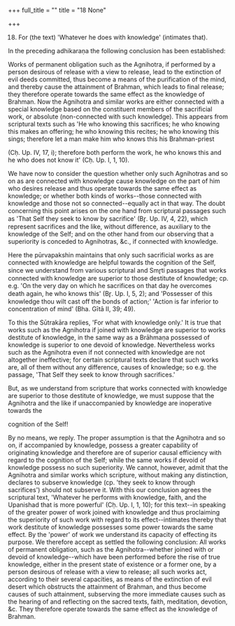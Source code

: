 +++
full_title = ""
title = "18 None"

+++


18. For (the text) 'Whatever he does with knowledge' (intimates that).

In the preceding adhikaraṇa the following conclusion has been established:

Works of permanent obligation such as the Agnihotra, if performed by a person desirous of release with a view to release, lead to the extinction of evil deeds committed, thus become a means of the purification of the mind, and thereby cause the attainment of Brahman, which leads to final release; they therefore operate towards the same effect as the knowledge of Brahman. Now the Agnihotra and similar works are either connected with a special knowledge based on the constituent members of the sacrificial work, or absolute (non-connected with such knowledge). This appears from scriptural texts such as 'He who knowing this sacrifices; he who knowing this makes an offering; he who knowing this recites; he who knowing this sings; therefore let a man make him who knows this his Brahman-priest

 (Cḥ. Up. IV, 17, i); therefore both perform the work, he who knows this and he who does not know it' (Cḥ. Up. I, 1, 10).

We have now to consider the question whether only such Agnihotras and so on as are connected with knowledge cause knowledge on the part of him who desires release and thus operate towards the same effect as knowledge; or whether both kinds of works--those connected with knowledge and those not so connected--equally act in that way. The doubt concerning this point arises on the one hand from scriptural passages such as 'That Self they seek to know by sacrifice' (Br̥. Up. IV, 4, 22), which represent sacrifices and the like, without difference, as auxiliary to the knowledge of the Self; and on the other hand from our observing that a superiority is conceded to Agnihotras, &c., if connected with knowledge.

Here the pūrvapakshin maintains that only such sacrificial works as are connected with knowledge are helpful towards the cognition of the Self, since we understand from various scriptural and Smr̥ti passages that works connected with knowledge are superior to those destitute of knowledge; cp. e.g. 'On the very day on which he sacrifices on that day he overcomes death again, he who knows this' (Br̥. Up. I, 5, 2); and 'Possesser of this knowledge thou wilt cast off the bonds of action;' 'Action is far inferior to concentration of mind' (Bha. Gītā II, 39; 49).

To this the Sūtrakāra replies, 'For what with knowledge only.' It is true that works such as the Agnihotra if joined with knowledge are superior to works destitute of knowledge, in the same way as a Brāhmaṇa possessed of knowledge is superior to one devoid of knowledge. Nevertheless works such as the Agnihotra even if not connected with knowledge are not altogether ineffective; for certain scriptural texts declare that such works are, all of them without any difference, causes of knowledge; so e.g. the passage, 'That Self they seek to know through sacrifices.'

But, as we understand from scripture that works connected with knowledge are superior to those destitute of knowledge, we must suppose that the Agnihotra and the like if unaccompanied by knowledge are inoperative towards the

cognition of the Self!

By no means, we reply. The proper assumption is that the Agnihotra and so on, if accompanied by knowledge, possess a greater capability of originating knowledge and therefore are of superior causal efficiency with regard to the cognition of the Self; while the same works if devoid of knowledge possess no such superiority. We cannot, however, admit that the Agnihotra and similar works which scripture, without making any distinction, declares to subserve knowledge (cp. 'they seek to know through sacrifices') should not subserve it. With this our conclusion agrees the scriptural text, 'Whatever he performs with knowledge, faith, and the Upanishad that is more powerful' (Cḥ. Up. I, 1, 10); for this text--in speaking of the greater power of work joined with knowledge and thus proclaiming the superiority of such work with regard to its effect--intimates thereby that work destitute of knowledge possesses some power towards the same effect. By the 'power' of work we understand its capacity of effecting its purpose. We therefore accept as settled the following conclusion: All works of permanent obligation, such as the Agnihotra--whether joined with or devoid of knowledge--which have been performed before the rise of true knowledge, either in the present state of existence or a former one, by a person desirous of release with a view to release; all such works act, according to their several capacities, as means of the extinction of evil desert which obstructs the attainment of Brahman, and thus become causes of such attainment, subserving the more immediate causes such as the hearing of and reflecting on the sacred texts, faith, meditation, devotion, &c. They therefore operate towards the same effect as the knowledge of Brahman.

